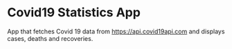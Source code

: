 # Covid19 Statistics App

App that fetches Covid 19 data from https://api.covid19api.com and displays cases, deaths and recoveries.
